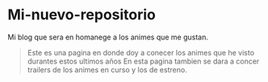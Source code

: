 # Mi-nuevo-repositorio
Mi blog que sera en homanege a los animes que me gustan.
>Este es una pagina en donde doy a conecer los animes que he visto durantes estos ultimos años
>En esta pagina tambien se dara a concer trailers de los animes en curso y los de estreno.